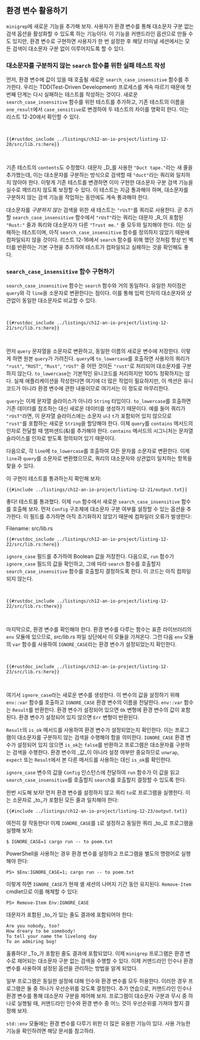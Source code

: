 ## 환경 변수 활용하기

`minigrep`에 새로운 기능을 추가해 보자. 사용자가 환경 변수를 통해 대소문자 구분 없는 검색 옵션을 활성화할 수 있도록 하는 기능이다. 이 기능을 커맨드라인 옵션으로 만들 수도 있지만, 환경 변수로 구현하면 사용자가 한 번 설정한 후 해당 터미널 세션에서는 모든 검색이 대소문자 구분 없이 이루어지도록 할 수 있다.


### 대소문자를 구분하지 않는 `search` 함수를 위한 실패 테스트 작성

먼저, 환경 변수에 값이 있을 때 호출될 새로운 `search_case_insensitive` 함수를 추가한다. 우리는 TDD(Test-Driven Development) 프로세스를 계속 따르기 때문에 첫 번째 단계는 다시 실패하는 테스트를 작성하는 것이다. 새로운 `search_case_insensitive` 함수를 위한 테스트를 추가하고, 기존 테스트의 이름을 `one_result`에서 `case_sensitive`로 변경하여 두 테스트의 차이를 명확히 한다. 이는 리스트 12-20에서 확인할 수 있다.

<Listing number="12-20" file-name="src/lib.rs" caption="추가할 대소문자를 구분하지 않는 함수를 위한 새로운 실패 테스트 추가">

```rust,ignore,does_not_compile
{{#rustdoc_include ../listings/ch12-an-io-project/listing-12-20/src/lib.rs:here}}
```

</Listing>

기존 테스트의 `contents`도 수정했다. 대문자 _D_를 사용한 `"Duct tape."`라는 새 줄을 추가했는데, 이는 대소문자를 구분하는 방식으로 검색할 때 `"duct"`라는 쿼리와 일치하지 않아야 한다. 이렇게 기존 테스트를 변경하면 이미 구현한 대소문자 구분 검색 기능을 실수로 깨뜨리지 않도록 보장할 수 있다. 이 테스트는 지금 통과해야 하며, 대소문자를 구분하지 않는 검색 기능을 작업하는 동안에도 계속 통과해야 한다.

대소문자를 _구분하지 않는_ 검색을 위한 새 테스트는 `"rUsT"`를 쿼리로 사용한다. 곧 추가할 `search_case_insensitive` 함수에서 `"rUsT"`라는 쿼리는 대문자 _R_이 포함된 `"Rust:"` 줄과 쿼리와 대소문자가 다른 `"Trust me."` 줄 모두와 일치해야 한다. 이는 실패하는 테스트이며, 아직 `search_case_insensitive` 함수를 정의하지 않았기 때문에 컴파일되지 않을 것이다. 리스트 12-16에서 `search` 함수를 위해 했던 것처럼 항상 빈 벡터를 반환하는 기본 구현을 추가하여 테스트가 컴파일되고 실패하는 것을 확인해도 좋다.


### `search_case_insensitive` 함수 구현하기

`search_case_insensitive` 함수는 `search` 함수와 거의 동일하다. 유일한 차이점은 `query`와 각 `line`을 소문자로 변환한다는 점이다. 이를 통해 입력 인자의 대소문자와 상관없이 동일한 대소문자로 비교할 수 있다.

<Listing number="12-21" file-name="src/lib.rs" caption="`search_case_insensitive` 함수를 정의하여 `query`와 `line`을 소문자로 변환한 후 비교하기">

```rust,noplayground
{{#rustdoc_include ../listings/ch12-an-io-project/listing-12-21/src/lib.rs:here}}
```

</Listing>

먼저 `query` 문자열을 소문자로 변환하고, 동일한 이름의 새로운 변수에 저장한다. 이렇게 하면 원본 `query`가 가려진다. `query`에 `to_lowercase`를 호출하면 사용자의 쿼리가 `"rust"`, `"RUST"`, `"Rust"`, `"rUsT"` 중 어떤 것이든 `"rust"`로 처리되어 대소문자를 구분하지 않는다. `to_lowercase`는 기본적인 유니코드를 처리하지만 100% 정확하지는 않다. 실제 애플리케이션을 작성한다면 여기에 더 많은 작업이 필요하지만, 이 섹션은 유니코드가 아니라 환경 변수에 관한 내용이므로 여기서는 이 정도로 마무리한다.

`query`는 이제 문자열 슬라이스가 아니라 `String` 타입이다. `to_lowercase`를 호출하면 기존 데이터를 참조하는 대신 새로운 데이터를 생성하기 때문이다. 예를 들어 쿼리가 `"rUsT"`라면, 이 문자열 슬라이스에는 소문자 `u`나 `t`가 포함되어 있지 않으므로 `"rust"`를 포함하는 새로운 `String`을 할당해야 한다. 이제 `query`를 `contains` 메서드의 인자로 전달할 때 앰퍼샌드(&)를 추가해야 한다. `contains` 메서드의 시그니처는 문자열 슬라이스를 인자로 받도록 정의되어 있기 때문이다.

다음으로, 각 `line`에 `to_lowercase`를 호출하여 모든 문자를 소문자로 변환한다. 이제 `line`과 `query`를 소문자로 변환했으므로, 쿼리의 대소문자와 상관없이 일치하는 항목을 찾을 수 있다.

이 구현이 테스트를 통과하는지 확인해 보자:

```console
{{#include ../listings/ch12-an-io-project/listing-12-21/output.txt}}
```

좋다! 테스트를 통과했다. 이제 `run` 함수에서 새로운 `search_case_insensitive` 함수를 호출해 보자. 먼저 `Config` 구조체에 대소문자 구분 여부를 설정할 수 있는 옵션을 추가한다. 이 필드를 추가하면 아직 초기화하지 않았기 때문에 컴파일러 오류가 발생한다:

<span class="filename">Filename: src/lib.rs</span>

```rust,ignore,does_not_compile
{{#rustdoc_include ../listings/ch12-an-io-project/listing-12-22/src/lib.rs:here}}
```

`ignore_case` 필드를 추가하여 Boolean 값을 저장한다. 다음으로, `run` 함수가 `ignore_case` 필드의 값을 확인하고, 그에 따라 `search` 함수를 호출할지 `search_case_insensitive` 함수를 호출할지 결정하도록 한다. 이 코드는 아직 컴파일되지 않는다.

<Listing number="12-22" file-name="src/lib.rs" caption="`config.ignore_case`의 값에 따라 `search` 또는 `search_case_insensitive` 호출하기">

```rust,ignore,does_not_compile
{{#rustdoc_include ../listings/ch12-an-io-project/listing-12-22/src/lib.rs:there}}
```

</Listing>

마지막으로, 환경 변수를 확인해야 한다. 환경 변수를 다루는 함수는 표준 라이브러리의 `env` 모듈에 있으므로, _src/lib.rs_ 파일 상단에서 이 모듈을 가져온다. 그런 다음 `env` 모듈의 `var` 함수를 사용하여 `IGNORE_CASE`라는 환경 변수가 설정되었는지 확인한다.

<Listing number="12-23" file-name="src/lib.rs" caption="`IGNORE_CASE`라는 환경 변수의 값 확인하기">

```rust,noplayground
{{#rustdoc_include ../listings/ch12-an-io-project/listing-12-23/src/lib.rs:here}}
```

</Listing>

여기서 `ignore_case`라는 새로운 변수를 생성한다. 이 변수의 값을 설정하기 위해 `env::var` 함수를 호출하고 `IGNORE_CASE` 환경 변수의 이름을 전달한다. `env::var` 함수는 `Result`를 반환한다. 환경 변수가 설정되어 있으면 `Ok` 변형에 환경 변수의 값이 포함된다. 환경 변수가 설정되어 있지 않으면 `Err` 변형이 반환된다.

`Result`의 `is_ok` 메서드를 사용하여 환경 변수가 설정되었는지 확인한다. 이는 프로그램이 대소문자를 구분하지 않는 검색을 수행해야 함을 의미한다. `IGNORE_CASE` 환경 변수가 설정되어 있지 않으면 `is_ok`는 `false`를 반환하고 프로그램은 대소문자를 구분하는 검색을 수행한다. 환경 변수의 _값_이 아니라 설정 여부만 중요하므로 `unwrap`, `expect` 또는 `Result`에서 본 다른 메서드를 사용하는 대신 `is_ok`를 확인한다.

`ignore_case` 변수의 값을 `Config` 인스턴스에 전달하여 `run` 함수가 이 값을 읽고 `search_case_insensitive`를 호출할지 `search`를 호출할지 결정할 수 있도록 한다.

한번 시도해 보자! 먼저 환경 변수를 설정하지 않고 쿼리 `to`로 프로그램을 실행한다. 이는 소문자로 _to_가 포함된 모든 줄과 일치해야 한다:

```console
{{#include ../listings/ch12-an-io-project/listing-12-23/output.txt}}
```

여전히 잘 작동한다! 이제 `IGNORE_CASE`를 `1`로 설정하고 동일한 쿼리 _to_로 프로그램을 실행해 보자:

```console
$ IGNORE_CASE=1 cargo run -- to poem.txt
```

PowerShell을 사용하는 경우 환경 변수를 설정하고 프로그램을 별도의 명령어로 실행해야 한다:

```console
PS> $Env:IGNORE_CASE=1; cargo run -- to poem.txt
```

이렇게 하면 `IGNORE_CASE`가 현재 셸 세션의 나머지 기간 동안 유지된다. `Remove-Item` cmdlet으로 이를 해제할 수 있다:

```console
PS> Remove-Item Env:IGNORE_CASE
```

대문자가 포함된 _to_가 있는 줄도 결과에 포함되어야 한다:

<!-- manual-regeneration
cd listings/ch12-an-io-project/listing-12-23
IGNORE_CASE=1 cargo run -- to poem.txt
can't extract because of the environment variable
-->

```console
Are you nobody, too?
How dreary to be somebody!
To tell your name the livelong day
To an admiring bog!
```

훌륭하다! _To_가 포함된 줄도 결과에 포함되었다. 이제 `minigrep` 프로그램은 환경 변수로 제어되는 대소문자 구분 없는 검색을 수행할 수 있다. 이제 커맨드라인 인수나 환경 변수를 사용하여 설정된 옵션을 관리하는 방법을 알게 되었다.

일부 프로그램은 동일한 설정에 대해 인수와 환경 변수를 모두 허용한다. 이러한 경우 프로그램은 둘 중 하나가 우선순위를 갖도록 결정한다. 추가 연습으로, 커맨드라인 인수나 환경 변수를 통해 대소문자 구분을 제어해 보자. 프로그램이 대소문자 구분과 무시 중 하나로 실행될 때, 커맨드라인 인수와 환경 변수 중 어느 것이 우선순위를 가져야 할지 결정해 보자.

`std::env` 모듈에는 환경 변수를 다루기 위한 더 많은 유용한 기능이 있다. 사용 가능한 기능을 확인하려면 해당 문서를 참고하라.



